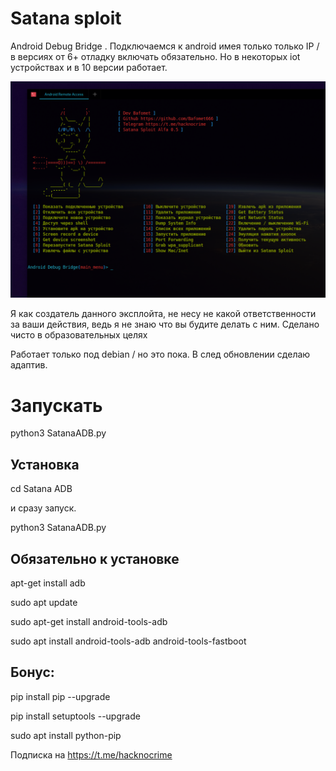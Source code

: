 # Satana sploit
  Android Debug Bridge . Подключаемся к android имея только только IP / в версиях от 6+ отладку включать обязательно. Но в некоторых iot устройствах и в 10 версии работает.
  
 
![alt tag](https://github.com/Bafomet666/screen/blob/main/adb.png)​

 Я как создатель данного эксплойта, не несу не какой ответственности за ваши действия, ведь я не знаю что вы будите делать с ним. Сделано чисто в образовательных целях

Работает только под debian / но это пока. В след обновлении сделаю адаптив.
   
# Запускать
 
  python3 SatanaADB.py
 
## Установка
  
  cd Satana ADB

  и сразу запуск.

  python3 SatanaADB.py

## Обязательно к установке

  apt-get install adb

  sudo apt update

  sudo apt-get install android-tools-adb

  sudo apt install android-tools-adb android-tools-fastboot

## Бонус:

  pip install pip --upgrade

  pip install setuptools --upgrade

  sudo apt install python-pip

  Подписка на https://t.me/hacknocrime


